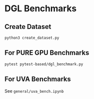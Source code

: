 # DGL  Benchmarks

## Create Dataset
```
python3 create_dataset.py
```

## For PURE GPU Benchmarks
```
pytest pytest-based/dgl_benchmark.py
```

## For UVA Benchmarks
See `general/uva_bench.ipynb`